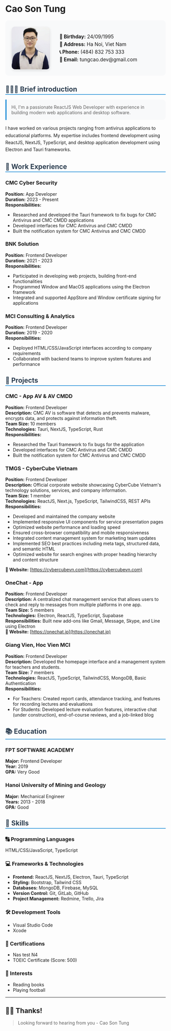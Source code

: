 # Cao Son Tung

<div style="display: flex; align-items: center; margin-bottom: 30px; padding: 20px; background-color: #f8f9fa; border-radius: 10px;">
  <img src="./avt.jpg" width="120" style='border-radius: 10px; margin-right: 30px; box-shadow: 0 4px 8px rgba(0,0,0,0.1);'/>
  <div>
    <p style="margin: 5px 0; font-size: 1.1em;"><strong>👶 Birthday:</strong> 24/09/1995</p>
    <p style="margin: 5px 0; font-size: 1.1em;"><strong>🏰 Address:</strong> Ha Noi, Viet Nam</p>
    <p style="margin: 5px 0; font-size: 1.1em;"><strong>📞 Phone:</strong> (484) 832 753 333</p>
    <p style="margin: 5px 0; font-size: 1.1em;"><strong>📧 Email:</strong> tungcao.dev@gmail.com</p>
  </div>
</div>

<div style="margin-bottom: 15px;">
  <h2 style="color: #2c3e50; border-bottom: 2px solid #3498db; padding-bottom: 3px; margin-bottom: 10px;">🙋🏻‍♂️ Brief introduction</h2>
  <blockquote style="margin: 15px 0; padding: 15px; background-color: #f8f9fa; border-left: 4px solid #3498db; border-radius: 0 10px 10px 0;">
    Hi, I'm a passionate ReactJS Web Developer with experience in building modern web applications and desktop software.
  </blockquote>
  <p style="margin: 15px 0; line-height: 1.6;">
    I have worked on various projects ranging from antivirus applications to educational platforms. My expertise includes frontend development using ReactJS, NextJS, TypeScript, and desktop application development using Electron and Tauri frameworks.
  </p>
</div>

  <h2 style="color: #2c3e50; border-bottom: 2px solid #3498db; padding-bottom: 3px; margin-bottom: 10px;">💼 Work Experience</h2>

### CMC Cyber Security

**Position:** App Developer  
**Duration:** 2023 - Present  
**Responsibilities:**

- Researched and developed the Tauri framework to fix bugs for CMC Antivirus and CMC CMDD applications
- Developed interfaces for CMC Antivirus and CMC CMDD
- Built the notification system for CMC Antivirus and CMC CMDD

### BNK Solution

**Position:** Frontend Developer  
**Duration:** 2021 - 2023  
**Responsibilities:**

- Participated in developing web projects, building front-end functionalities
- Programmed Window and MacOS applications using the Electron framework
- Integrated and supported AppStore and Window certificate signing for applications

### MCI Consulting & Analytics

**Position:** Frontend Developer  
**Duration:** 2019 - 2020  
**Responsibilities:**

- Deployed HTML/CSS/JavaScript interfaces according to company requirements
- Collaborated with backend teams to improve system features and performance


<h2 style="color: #2c3e50; border-bottom: 2px solid #3498db; padding-bottom: 3px; margin-bottom: 10px;">👔 Projects</h2>

### CMC - App AV & AV CMDD

**Position:** Frontend Developer  
**Description:** CMC AV is software that detects and prevents malware, encrypts data, and protects against information theft.  
**Team Size:** 10 members  
**Technologies:** Tauri, NextJS, TypeScript, Rust  
**Responsibilities:**

- Researched the Tauri framework to fix bugs for the application
- Developed interfaces for CMC Antivirus and CMC CMDD
- Built the notification system for CMC Antivirus and CMC CMDD

### TMGS - CyberCube Vietnam

**Position:** Frontend Developer  
**Description:** Official corporate website showcasing CyberCube Vietnam's technology solutions, services, and company information.  
**Team Size:** 1 member  
**Technologies:** ReactJS, Next.js, TypeScript, TailwindCSS, REST APIs  
**Responsibilities:**

- Developed and maintained the company website
- Implemented responsive UI components for service presentation pages
- Optimized website performance and loading speed
- Ensured cross-browser compatibility and mobile responsiveness
- Integrated content management system for marketing team updates
- Implemented SEO best practices including meta tags, structured data, and semantic HTML
- Optimized website for search engines with proper heading hierarchy and content structure

**🔗 Website:** [https://cybercubevn.com](https://cybercubevn.com)

### OneChat - App

**Position:** Frontend Developer  
**Description:** A centralized chat management service that allows users to check and reply to messages from multiple platforms in one app.  
**Team Size:** 5 members  
**Technologies:** Electron, ReactJS, TypeScript, Supabase  
**Responsibilities:** Built new add-ons like Gmail, Message, Skype, and Line using Electron  
**🔗 Website:** [https://onechat.jp](https://onechat.jp)

### Giang Vien, Hoc Vien MCI

**Position:** Frontend Developer  
**Description:** Developed the homepage interface and a management system for teachers and students.  
**Team Size:** 7 members  
**Technologies:** ReactJS, TypeScript, TailwindCSS, MongoDB, Basic Authentication  
**Responsibilities:**

- For Teachers: Created report cards, attendance tracking, and features for recording lectures and evaluations
- For Students: Developed lecture evaluation features, interactive chat (under construction), end-of-course reviews, and a job-linked blog

<h2 style="color: #2c3e50; border-bottom: 2px solid #3498db; padding-bottom: 3px; margin-bottom: 10px;">📚 Education</h2>

### FPT SOFTWARE ACADEMY

**Major:** Frontend Developer  
**Year:** 2019  
**GPA:** Very Good

### Hanoi University of Mining and Geology

**Major:** Mechanical Engineer  
**Years:** 2013 - 2018  
**GPA:** Good


<h2 style="color: #2c3e50; border-bottom: 2px solid #3498db; padding-bottom: 3px; margin-bottom: 10px;">🔧 Skills</h2>

### 🔠 Programming Languages

HTML/CSS/JavaScript, TypeScript

### 💻 Frameworks & Technologies

- **Frontend:** ReactJS, NextJS, Electron, Tauri, TypeScript
- **Styling:** Bootstrap, Tailwind CSS
- **Databases:** MongoDB, Firebase, MySQL
- **Version Control:** Git, GitLab, GitHub
- **Project Management:** Redmine, Trello, Jira

### 🛠️ Development Tools

- Visual Studio Code
- Xcode

### 📜 Certifications

- Nas test N4
- TOEIC Certificate (Score: 500)

### 🎯 Interests

- Reading books
- Playing football

---

## 🙏🏻 Thanks!

> Looking forward to hearing from you - Cao Son Tung

<style>
@media print {
  body {
    width: 210mm;
    height: 297mm;
    margin: 0;
    padding: 15mm;
    font-size: 11pt;
    line-height: 1.3;
    background-color: white;
  }
  div {
    margin-bottom: 10px !important;
    padding: 8px !important;
    break-inside: avoid;
  }
  h2 {
    margin-bottom: 8px !important;
    padding-bottom: 2px !important;
  }
  ul, ol {
    margin: 3px 0 !important;
    padding-left: 15px !important;
    page-break-inside: avoid;
  }
  p {
    margin: 3px 0 !important;
  }
  blockquote {
    margin: 10px 0 !important;
    padding: 10px !important;
    page-break-inside: avoid;
  }
  img {
    max-width: 100px;
    height: auto;
  }
  h1, h2, h3 {
    page-break-after: avoid;
  }
  a {
    text-decoration: none;
  }
  .no-print {
    display: none;
  }
}
</style>
